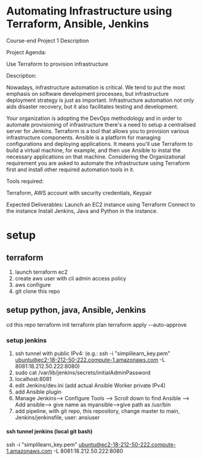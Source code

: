 # Automating Infrastructure using Terraform, Ansible, Jenkins
Course-end Project 1
Description

Project Agenda:

Use Terraform to provision infrastructure

Description: 


Nowadays, infrastructure automation is critical. We tend to put the most emphasis on software development processes, but infrastructure deployment strategy is just as important. Infrastructure automation not only aids disaster recovery, but it also facilitates testing and development.

Your organization is adopting the DevOps methodology and in order to automate provisioning of infrastructure there's a need to setup a centralised server for Jenkins.
Terraform is a tool that allows you to provision various infrastructure components. Ansible is a platform for managing configurations and deploying applications. It means you'll use Terraform to build a virtual machine, for example, and then use Ansible to instal the necessary applications on that machine.
Considering the Organizational requirement you are asked to automate the infrastructure using Terraform first and install other required automation tools in it.


Tools required:

Terraform, AWS account with security credentials, Keypair

Expected Deliverables: 
Launch an EC2 instance using Terraform
Connect to the instance
Install Jenkins, Java and Python in the instance.

# setup
## terraform
1. launch terraform ec2
2. create aws user with cli admin access policy
3. aws configure
4. git clone this repo

## setup python, java, Ansible, Jenkins
cd this repo
terraform init
terraform plan
terraform apply --auto-approve
### setup jenkins
1. ssh tunnel with public IPv4: (e.g.: ssh -i "simplilearn_key.pem" ubuntu@ec2-18-212-50-222.compute-1.amazonaws.com -L 8081:18.212.50.222:8080)
2. sudo cat /var/lib/jenkins/secrets/initialAdminPassword
3. localhost:8081
4. edit Jenkins/dev.ini (add actual Ansible Worker private IPv4)
5. add Ansible plugin
6. Manage Jenkins--> Configure Tools --> Scroll down to find Ansible --> Add ansible--> give name as myansible-->give path as /usr/bin
7. add pipeline, with git repo, this repository, change master to main, Jenkins/jenkinsfile, user: ansiuser
#### ssh tunnel jenkins (local git bash)
ssh -i "simplilearn_key.pem" ubuntu@ec2-18-212-50-222.compute-1.amazonaws.com -L 8081:18.212.50.222:8080

